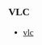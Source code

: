 <span  style="font-family: Simsun,serif; font-size: 17px; ">

### VLC

- [vlc](https://www.videolan.org/)

</span>